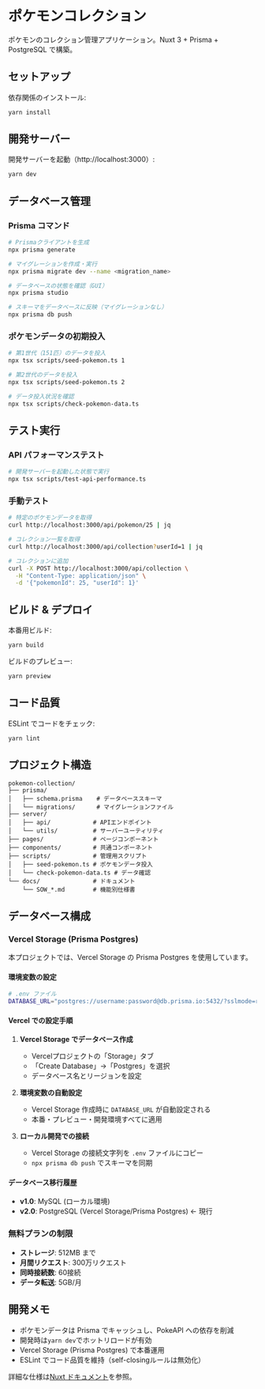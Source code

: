 # ポケモンコレクション

ポケモンのコレクション管理アプリケーション。Nuxt 3 + Prisma + PostgreSQL で構築。

## セットアップ

依存関係のインストール:

```bash
yarn install
```

## 開発サーバー

開発サーバーを起動（http://localhost:3000）:

```bash
yarn dev
```

## データベース管理

### Prisma コマンド

```bash
# Prismaクライアントを生成
npx prisma generate

# マイグレーションを作成・実行
npx prisma migrate dev --name <migration_name>

# データベースの状態を確認（GUI）
npx prisma studio

# スキーマをデータベースに反映（マイグレーションなし）
npx prisma db push
```

### ポケモンデータの初期投入

```bash
# 第1世代（151匹）のデータを投入
npx tsx scripts/seed-pokemon.ts 1

# 第2世代のデータを投入
npx tsx scripts/seed-pokemon.ts 2

# データ投入状況を確認
npx tsx scripts/check-pokemon-data.ts
```

## テスト実行

### API パフォーマンステスト

```bash
# 開発サーバーを起動した状態で実行
npx tsx scripts/test-api-performance.ts
```

### 手動テスト

```bash
# 特定のポケモンデータを取得
curl http://localhost:3000/api/pokemon/25 | jq

# コレクション一覧を取得
curl http://localhost:3000/api/collection?userId=1 | jq

# コレクションに追加
curl -X POST http://localhost:3000/api/collection \
  -H "Content-Type: application/json" \
  -d '{"pokemonId": 25, "userId": 1}'
```

## ビルド & デプロイ

本番用ビルド:

```bash
yarn build
```

ビルドのプレビュー:

```bash
yarn preview
```

## コード品質

ESLint でコードをチェック:

```bash
yarn lint
```

## プロジェクト構造

```
pokemon-collection/
├── prisma/
│   ├── schema.prisma    # データベーススキーマ
│   └── migrations/      # マイグレーションファイル
├── server/
│   ├── api/            # APIエンドポイント
│   └── utils/          # サーバーユーティリティ
├── pages/              # ページコンポーネント
├── components/         # 共通コンポーネント
├── scripts/            # 管理用スクリプト
│   ├── seed-pokemon.ts # ポケモンデータ投入
│   └── check-pokemon-data.ts # データ確認
└── docs/               # ドキュメント
    └── SOW_*.md        # 機能別仕様書
```

## データベース構成

### Vercel Storage (Prisma Postgres)

本プロジェクトでは、Vercel Storage の Prisma Postgres を使用しています。

#### 環境変数の設定

```bash
# .env ファイル
DATABASE_URL="postgres://username:password@db.prisma.io:5432/?sslmode=require"
```

#### Vercel での設定手順

1. **Vercel Storage でデータベース作成**
   - Vercelプロジェクトの「Storage」タブ
   - 「Create Database」→「Postgres」を選択
   - データベース名とリージョンを設定

2. **環境変数の自動設定**
   - Vercel Storage 作成時に `DATABASE_URL` が自動設定される
   - 本番・プレビュー・開発環境すべてに適用

3. **ローカル開発での接続**
   - Vercel Storage の接続文字列を `.env` ファイルにコピー
   - `npx prisma db push` でスキーマを同期

#### データベース移行履歴

- **v1.0**: MySQL (ローカル環境)
- **v2.0**: PostgreSQL (Vercel Storage/Prisma Postgres) ← 現行

### 無料プランの制限

- **ストレージ**: 512MB まで
- **月間リクエスト**: 300万リクエスト
- **同時接続数**: 60接続
- **データ転送**: 5GB/月

## 開発メモ

- ポケモンデータは Prisma でキャッシュし、PokeAPI への依存を削減
- 開発時は`yarn dev`でホットリロードが有効
- Vercel Storage (Prisma Postgres) で本番運用
- ESLint でコード品質を維持（self-closingルールは無効化）

詳細な仕様は[Nuxt ドキュメント](https://nuxt.com/docs/getting-started/introduction)を参照。
